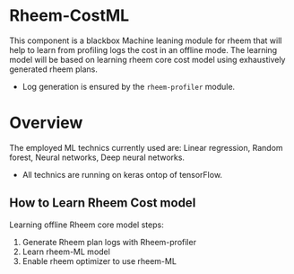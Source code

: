 # Rheem-CostML
This component is a blackbox Machine leaning module for rheem that will help to learn from profiling logs the cost in an offline mode.
The learning model will be based on learning rheem core cost model using exhaustively generated rheem plans. 
* Log generation is ensured by the `rheem-profiler` module.

# Overview
The employed ML technics currently used are: Linear regression, Random forest, Neural networks, Deep neural networks.
* All technics are running on keras ontop of tensorFlow.

## How to Learn Rheem Cost model
Learning offline Rheem core model steps:
1. Generate Rheem plan logs with Rheem-profiler
2. Learn rheem-ML model
3. Enable rheem optimizer to use rheem-ML  
